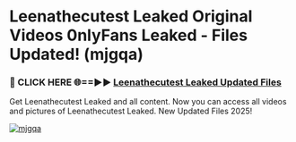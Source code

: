 # Leenathecutest Leaked Original Videos 0nlyFans Leaked - Files Updated! (mjgqa)

<h3>🔴 CLICK HERE 🌐==►► <a href="https://tinyurl.com/ehrbuxhb" rel="nofollow">Leenathecutest Leaked Updated Files</a></h3>

Get Leenathecutest Leaked and all content. Now you can access all videos and pictures of Leenathecutest Leaked. New Updated Files 2025!

[![mjgqa](https://i.imgur.com/lVYEuWS.gif)](https://tinyurl.com/ehrbuxhb)
